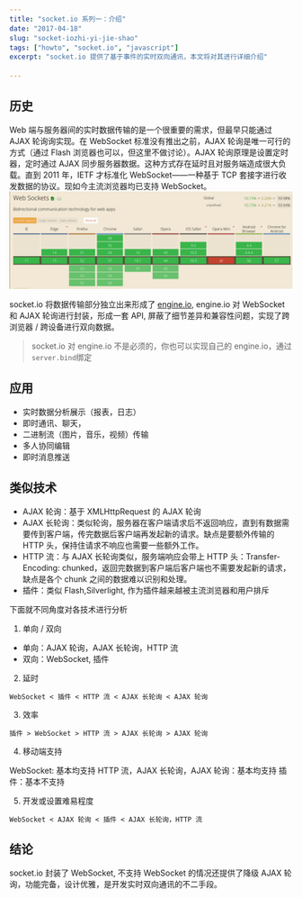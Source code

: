```yaml
---
title: "socket.io 系列一：介绍"
date: "2017-04-18"
slug: "socket-iozhi-yi-jie-shao"
tags: ["howto", "socket.io", "javascript"]
excerpt: "socket.io 提供了基于事件的实时双向通讯，本文将对其进行详细介绍"

---
```


## 历史
Web 端与服务器间的实时数据传输的是一个很重要的需求，但最早只能通过 AJAX 轮询询实现。在 WebSocket 标准没有推出之前，AJAX 轮询是唯一可行的方式（通过 Flash 浏览器也可以，但这里不做讨论）。AJAX 轮询原理是设置定时器，定时通过 AJAX 同步服务器数据。这种方式存在延时且对服务端造成很大负载。直到 2011 年，IETF 才标准化 WebSocket——一种基于 TCP 套接字进行收发数据的协议。现如今主流浏览器均已支持 WebSocket。
![浏览器 WebSocket 支持状况](browser-websocket-support.png)

socket.io 将数据传输部分独立出来形成了 [engine.io](https://github.com/socketio/engine.io.git), engine.io 对 WebSocket 和 AJAX 轮询进行封装，形成一套 API, 屏蔽了细节差异和兼容性问题，实现了跨浏览器 / 跨设备进行双向数据。

> socket.io 对 engine.io 不是必须的，你也可以实现自己的 engine.io，通过`server.bind`绑定


## 应用

- 实时数据分析展示（报表，日志）
- 即时通讯、聊天，
- 二进制流（图片，音乐，视频）传输
- 多人协同编辑
- 即时消息推送

## 类似技术

- AJAX 轮询：基于 XMLHttpRequest 的 AJAX 轮询
- AJAX 长轮询：类似轮询，服务器在客户端请求后不返回响应，直到有数据需要传到客户端，传完数据后客户端再发起新的请求。缺点是要额外传输的 HTTP 头，保持住请求不响应也需要一些额外工作。
- HTTP 流：与 AJAX 长轮询类似，服务端响应会带上 HTTP 头：Transfer-Encoding: chunked，返回完数据到客户端后客户端也不需要发起新的请求，缺点是各个 chunk 之间的数据难以识别和处理。
- 插件：类似 Flash,Silverlight, 作为插件越来越被主流浏览器和用户排斥

下面就不同角度对各技术进行分析

1. 单向 / 双向

- 单向：AJAX 轮询，AJAX 长轮询，HTTP 流
- 双向：WebSocket, 插件

2. 延时

`WebSocket < 插件 < HTTP 流 < AJAX 长轮询 < AJAX 轮询`

3. 效率

`插件 > WebSocket > HTTP 流 > AJAX 长轮询 > AJAX 轮询`

4. 移动端支持

WebSocket: 基本均支持
HTTP 流，AJAX 长轮询，AJAX 轮询：基本均支持
插件：基本不支持

5. 开发或设置难易程度

`WebSocket < AJAX 轮询 < 插件 < AJAX 长轮询，HTTP 流`

## 结论

socket.io 封装了 WebSocket, 不支持 WebSocket 的情况还提供了降级 AJAX 轮询，功能完备，设计优雅，是开发实时双向通讯的不二手段。

